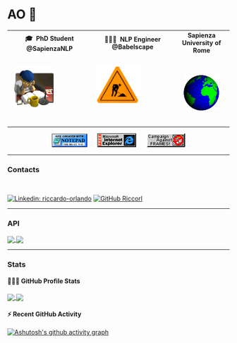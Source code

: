 
# AO 👋

<!-- - 🎓 &nbsp;**PhD Student** @SapienzaNLP
- 👨🏻‍💻 &nbsp;**NLP Engineer** @Babelscape
- 🌍 &nbsp;Sapienza University of Rome -->

<!-- Social -->
<table width="100%">
<tr>

<td align="center">
<strong>🎓 &nbsp;PhD Student @SapienzaNLP</strong>
<br />

<span>&nbsp;&nbsp;&nbsp;&nbsp;&nbsp;&nbsp;&nbsp;</span> 
<span>&nbsp;&nbsp;&nbsp;&nbsp;&nbsp;&nbsp;&nbsp;</span> 
<span>&nbsp;&nbsp;&nbsp;&nbsp;&nbsp;&nbsp;&nbsp;</span> 
<img height="95" alt="Book" src="assets/study3.gif"> 
</a>
<span>&nbsp;&nbsp;&nbsp;&nbsp;&nbsp;&nbsp;&nbsp;&nbsp;</span>
<span>&nbsp;&nbsp;&nbsp;&nbsp;&nbsp;&nbsp;&nbsp;&nbsp;</span>
<span>&nbsp;&nbsp;&nbsp;&nbsp;&nbsp;&nbsp;&nbsp;&nbsp;</span>
<span>&nbsp;&nbsp;&nbsp;&nbsp;&nbsp;&nbsp;&nbsp;&nbsp;</span>    
</td>

<td align="center">
<strong>👨🏻‍💻 &nbsp;NLP Engineer @Babelscape</strong>
<br />

<span>&nbsp;&nbsp;&nbsp;&nbsp;&nbsp;&nbsp;&nbsp;</span> 
<span>&nbsp;&nbsp;&nbsp;&nbsp;&nbsp;&nbsp;&nbsp;</span> 
<span>&nbsp;&nbsp;&nbsp;&nbsp;&nbsp;&nbsp;&nbsp;</span> 
<img height="95" alt="Music" src="assets/at_work.gif"> 
</a>
<span>&nbsp;&nbsp;&nbsp;&nbsp;&nbsp;&nbsp;&nbsp;&nbsp;</span>
<span>&nbsp;&nbsp;&nbsp;&nbsp;&nbsp;&nbsp;&nbsp;&nbsp;</span>
<span>&nbsp;&nbsp;&nbsp;&nbsp;&nbsp;&nbsp;&nbsp;&nbsp;</span>
<span>&nbsp;&nbsp;&nbsp;&nbsp;&nbsp;&nbsp;&nbsp;&nbsp;</span>    
</td>

<td align="center">
<strong>Sapienza University of Rome</strong>
<br />
<br />

<span>&nbsp;&nbsp;&nbsp;&nbsp;&nbsp;&nbsp;&nbsp;&nbsp;</span>
<img alt="Globe" height="80" src="assets/world_03.gif?raw=true">
</a>
<span>&nbsp;&nbsp;&nbsp;&nbsp;&nbsp;&nbsp;&nbsp;&nbsp;</span>
<span>&nbsp;&nbsp;&nbsp;&nbsp;&nbsp;&nbsp;&nbsp;&nbsp;</span>
</td>

</tr>
</table>

<p align=center>
<img src="assets/notepad.gif" alt="Site created with Notepad" height="30" />
<!-- "margin-right: whatever;" -->
<span>&nbsp;&nbsp;&nbsp;&nbsp;</span>  
<img src="assets/ie_logo.gif" alt="Microsoft Internet Explorer" />
<span>&nbsp;&nbsp;&nbsp;&nbsp;</span>  
<img src="assets/noframes.gif" alt="Microsoft Internet Explorer" />
</p>

<hr>

### Contacts

<br>

[![Linkedin: riccardo-orlando](https://img.shields.io/badge/-Riccardo-blue?style=flat-square&logo=Linkedin&logoColor=white&link=https://www.linkedin.com/in/riccardo-orlando)](https://www.linkedin.com/in/riccardo-orlando/)
[![GitHub Riccorl](https://img.shields.io/github/followers/riccorl?label=follow&style=social)](https://github.com/Riccorl)

<hr>

### API

<p align=left>
<a href="https://github.com/Riccorl/transformer-embedder">
  <img align="center" src="https://github-readme-stats.vercel.app/api/pin/?username=Riccorl&repo=transformer-embedder&theme=shades-of-purple&hide_border=true" />
</a>
<a href="https://github.com/Riccorl/ner-serve">
  <img align="center" src="https://github-readme-stats.vercel.app/api/pin/?username=Riccorl&repo=ner-serve&theme=shades-of-purple&hide_border=true" />
</a> 
</p>

<hr>

### Stats

#### 👨🏻‍💻 GitHub Profile Stats

<p align=left>
<a href="https://github.com/anuraghazra/github-readme-stats">
  <img align="center" src="https://github-readme-stats.vercel.app/api?username=Riccorl&show_icons=true&theme=tokyonight&line_height=33&hide_border=true" />
</a>
<a href="https://github.com/anuraghazra/convoychat">
  <img align="center" src="https://github-readme-stats.vercel.app/api/top-langs/?username=Riccorl&theme=tokyonight&langs_count=4&hide=perl,TeX,jsonnet,autohotkey&hide_border=true" />
</a>
</p>

#### ⚡️ Recent GitHub Activity

[![Ashutosh's github activity graph](https://activity-graph.herokuapp.com/graph?username=riccorl&theme=github&hide_border=true)](https://github.com/Riccorl)

<!--

[![Riccorl's github stats](https://github-readme-stats.vercel.app/api?username=Riccorl&show_icons=tru&ebg_color=30,e96443,904e95&title_color=fff&text_color=fff)](https://github.com/anuraghazra/github-readme-stats)
[![Top Langs](https://github-readme-stats.vercel.app/api/top-langs/?username=Riccorl&layout=compact&bg_color=30,e96443,904e95&title_color=fff&text_color=fff)](https://github.com/anuraghazra/github-readme-stats)

[![Readme Card](https://github-readme-stats.vercel.app/api/pin/?username=anuraghazra&repo=github-readme-stats)](https://github.com/anuraghazra/github-readme-stats)

<img align='right' src="https://github-readme-stats.vercel.app/api?username=Riccorl&show_icons=true&hide_rank=true&hide_border=true">

<a href="https://github.com/Riccorl/Super-SloMo-tf2">
  <img align="left" src="https://github-readme-stats.vercel.app/api/pin/?username=Riccorl&repo=Super-SloMo-tf2" />
</a>

<p align="center">
  <img src="https://media.giphy.com/media/TIejJSkHLZh4s/giphy.gif" width="200" height="200">
</p>
**Riccorl/Riccorl** is a ✨ _special_ ✨ repository because its `README.md` (this file) appears on your GitHub profile.

Here are some ideas to get you started:

- 🔭 I’m currently working on ...
- 🌱 I’m currently learning ...
- 👯 I’m looking to collaborate on ...
- 🤔 I’m looking for help with ...
- 💬 Ask me about ...
- 📫 How to reach me: ...
- 😄 Pronouns: ...
- ⚡ Fun fact: ...
-->
